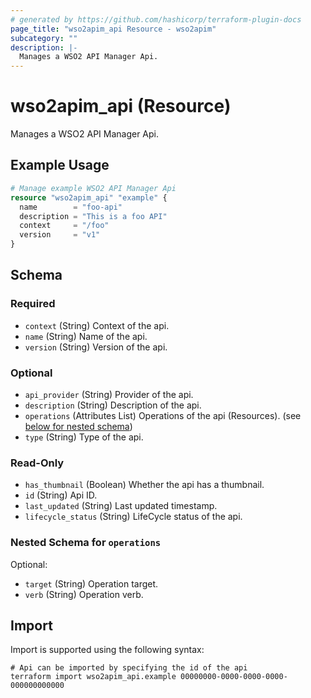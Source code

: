 ```yaml
---
# generated by https://github.com/hashicorp/terraform-plugin-docs
page_title: "wso2apim_api Resource - wso2apim"
subcategory: ""
description: |-
  Manages a WSO2 API Manager Api.
---
```


# wso2apim_api (Resource)

Manages a WSO2 API Manager Api.

## Example Usage

```terraform
# Manage example WSO2 API Manager Api
resource "wso2apim_api" "example" {
  name        = "foo-api"
  description = "This is a foo API"
  context     = "/foo"
  version     = "v1"
}
```

<!-- schema generated by tfplugindocs -->
## Schema

### Required

- `context` (String) Context of the api.
- `name` (String) Name of the api.
- `version` (String) Version of the api.

### Optional

- `api_provider` (String) Provider of the api.
- `description` (String) Description of the api.
- `operations` (Attributes List) Operations of the api (Resources). (see [below for nested schema](#nestedatt--operations))
- `type` (String) Type of the api.

### Read-Only

- `has_thumbnail` (Boolean) Whether the api has a thumbnail.
- `id` (String) Api ID.
- `last_updated` (String) Last updated timestamp.
- `lifecycle_status` (String) LifeCycle status of the api.

<a id="nestedatt--operations"></a>
### Nested Schema for `operations`

Optional:

- `target` (String) Operation target.
- `verb` (String) Operation verb.

## Import

Import is supported using the following syntax:

```shell
# Api can be imported by specifying the id of the api
terraform import wso2apim_api.example 00000000-0000-0000-0000-000000000000
```
